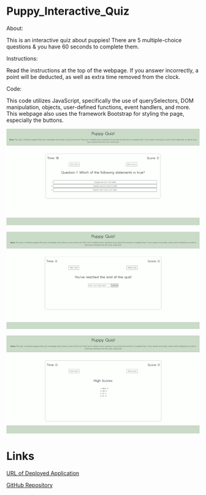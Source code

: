 # Puppy_Interactive_Quiz


About:

This is an interactive quiz about puppies! There are 5 multiple-choice questions & you have 60 seconds to complete them. 


Instructions:

Read the instructions at the top of the webpage. 
If you answer incorrectly, a point will be deducted, as well as extra time removed from the clock.


Code:

This code utilizes JavaScript, specifically the use of querySelectors, DOM manipulation, objects, user-defined functions, event handlers, and more. This webpage also uses the framework Bootstrap for styling the page, especially the buttons.

![Puppy Quiz Demo 1](Assets/img_1.png)

![Puppy Quiz Demo 2](./Assets/img_2.png)

![Puppy Quiz Demo 3](./Assets/img_3.png)


# Links


[URL of Deployed Application](https://miadehaan.github.io/Puppy_Interactive_Quiz/)

[GitHub Repository](https://github.com/miadehaan/Puppy_Interactive_Quiz)